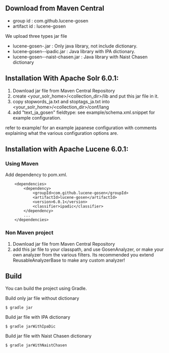 ## Download from Maven Central

* group id : com.github.lucene-gosen
* artifact id : lucene-gosen

We upload three types jar file

* lucene-gosen-<version>.jar : Only java library, not include dictionary.
* lucene-gosen-<version>-ipadic.jar : Java library with IPA dictionary.
* lucene-gosen-<version>-naist-chasen.jar : Java library with Naist Chasen dictionary

## Installation With Apache Solr 6.0.1:

1. Download jar file from Maven Central Repository
2. create <your_solr_home>/<collection_dir>/lib and put this jar file in it.
3. copy stopwords_ja.txt and stoptags_ja.txt into <your_solr_home>/<collection_dir>/conf/lang
4. add "text_ja_gosen" fieldtype: see example/schema.xml.snippet for example configuration.

refer to example/ for an example japanese configuration with comments explaining
   what the various configuration options are.

## Installation with Apache Lucene 6.0.1:

### Using Maven

Add dependency to pom.xml.

```
    <dependencies>
        <dependency>
            <groupId>com.github.lucene-gosen</groupId>
            <artifactId>lucene-gosen</artifactId>
            <version>6.0.1</version>
            <classifier>ipadic</classifier>
        </dependency>
        ...
    </dependencies>
```

### Non Maven project

1. Download jar file from Maven Central Repository
2. add this jar file to your classpath, and use GosenAnalyzer, or make your own analyzer from
   the various filters. Its recommended you extend ReusableAnalyzerBase to make any custom analyzer!

## Build

You can build the project using Gradle.

Build only jar file without dictionary

```
$ gradle jar
```

Build jar file with IPA dictionary

```
$ gradle jarWithIpaDic
```

Build jar file with Naist Chasen dictionary

```
$ gradle jarWithNaistChasen
```

